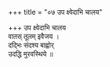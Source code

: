 +++
title = "०७ उप क्ष्वेदाभि चालय"

+++
उप क्ष्वेदाभि चालय  
वातस् तूलम् इवैजय ।  
दद्भिः संदश्य बाह्वोर्  
उदद्धि मुरवस्थिये ॥